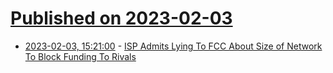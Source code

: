 # [Published on 2023-02-03](index.md)

* [2023-02-03, 15:21:00](https://tech.slashdot.org/story/23/02/03/1145209/isp-admits-lying-to-fcc-about-size-of-network-to-block-funding-to-rivals?utm_source=rss1.0mainlinkanon&utm_medium=feed) - [ISP Admits Lying To FCC About Size of Network To Block Funding To Rivals](https://tech.slashdot.org/story/23/02/03/1145209/isp-admits-lying-to-fcc-about-size-of-network-to-block-funding-to-rivals?utm_source=rss1.0mainlinkanon&utm_medium=feed)
